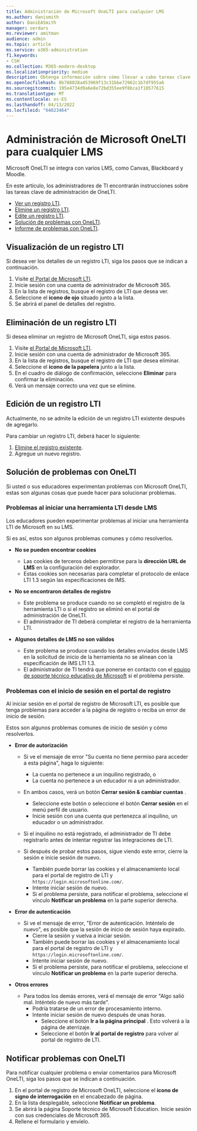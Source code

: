 ```yaml
---
title: Administración de Microsoft OneLTI para cualquier LMS
ms.author: danismith
author: DaniEASmith
manager: serdars
ms.reviewer: amitman
audience: admin
ms.topic: article
ms.service: o365-administration
f1.keywords:
- CSH
ms.collection: M365-modern-desktop
ms.localizationpriority: medium
description: Obtenga información sobre cómo llevar a cabo tareas clave de administración de Microsoft OneLTI, incluida la visualización, eliminación, edición y solución de problemas.
ms.openlocfilehash: 8b788028a453969f13c31bbe72962c1b7df955a6
ms.sourcegitcommit: 195e4734d9a6e8e72bd355ee9f8bca1f18577615
ms.translationtype: MT
ms.contentlocale: es-ES
ms.lasthandoff: 04/13/2022
ms.locfileid: "64823464"
---
```

# <a name="manage-microsoft-onelti-for-any-lms"></a>Administración de Microsoft OneLTI para cualquier LMS

Microsoft OneLTI se integra con varios LMS, como Canvas, Blackboard y Moodle.

En este artículo, los administradores de TI encontrarán instrucciones sobre las tareas clave de administración de OneLTI.

- [Ver un registro LTI](#view-an-lti-registration).
- [Elimine un registro LTI](#delete-an-lti-registration).
- [Edite un registro LTI](#edit-an-lti-registration).
- [Solución de problemas con OneLTI](#troubleshoot-issues-with-onelti).
- [Informe de problemas con OneLTI](#report-problems-with-onelti).

## <a name="view-an-lti-registration"></a>Visualización de un registro LTI

Si desea ver los detalles de un registro LTI, siga los pasos que se indican a continuación.

1. Visite [el Portal de Microsoft LTI](https://lti.microsoft.com/).
2. Inicie sesión con una cuenta de administrador de Microsoft 365.
3. En la lista de registros, busque el registro de LTI que desea ver.
4. Seleccione el **icono de ojo** situado junto a la lista.
5. Se abrirá el panel de detalles del registro.

## <a name="delete-an-lti-registration"></a>Eliminación de un registro LTI

Si desea eliminar un registro de Microsoft OneLTI, siga estos pasos.

1. Visite [el Portal de Microsoft LTI](https://lti.microsoft.com/).
2. Inicie sesión con una cuenta de administrador de Microsoft 365.
3. En la lista de registros, busque el registro de LTI que desea eliminar.
4. Seleccione el **icono de la papelera** junto a la lista.
5. En el cuadro de diálogo de confirmación, seleccione **Eliminar** para confirmar la eliminación.
6. Verá un mensaje correcto una vez que se elimine.

## <a name="edit-an-lti-registration"></a>Edición de un registro LTI

Actualmente, no se admite la edición de un registro LTI existente después de agregarlo.

Para cambiar un registro LTI, deberá hacer lo siguiente:

1. [Elimine el registro existente](#delete-an-lti-registration).
2. Agregue un nuevo registro.

## <a name="troubleshoot-issues-with-onelti"></a>Solución de problemas con OneLTI

Si usted o sus educadores experimentan problemas con Microsoft OneLTI, estas son algunas cosas que puede hacer para solucionar problemas.

### <a name="issues-while-launching-an-lti-tool-from-the-lms"></a>Problemas al iniciar una herramienta LTI desde LMS

Los educadores pueden experimentar problemas al iniciar una herramienta LTI de Microsoft en su LMS.

Si es así, estos son algunos problemas comunes y cómo resolverlos.

- **No se pueden encontrar cookies**
  - Las cookies de terceros deben permitirse para la **dirección URL de LMS** en la configuración del explorador.
  - Estas cookies son necesarias para completar el protocolo de enlace LTI 1.3 según las especificaciones de IMS.

- **No se encontraron detalles de registro**
  - Este problema se produce cuando no se completó el registro de la herramienta LTI o si el registro se eliminó en el portal de administración de OneLTI.
  - El administrador de TI deberá completar el registro de la herramienta LTI.

- **Algunos detalles de LMS no son válidos**
  - Este problema se produce cuando los detalles enviados desde LMS en la solicitud de inicio de la herramienta no se alinean con la especificación de IMS LTI 1.3.
  - El administrador de TI tendrá que ponerse en contacto con el [equipo de soporte técnico educativo de Microsoft](https://edusupport.microsoft.com/support?product_id=lti_apps&platform_id=web) si el problema persiste.

### <a name="issues-with-signing-in-to-the-registration-portal"></a>Problemas con el inicio de sesión en el portal de registro

Al iniciar sesión en el portal de registro de Microsoft LTI, es posible que tenga problemas para acceder a la página de registro o reciba un error de inicio de sesión.

Estos son algunos problemas comunes de inicio de sesión y cómo resolverlos.

- **Error de autorización**
  - Si ve el mensaje de error "Su cuenta no tiene permiso para acceder a esta página", haga lo siguiente:
    - La cuenta no pertenece a un inquilino registrado, o
    - La cuenta no pertenece a un educador ni a un administrador.

  - En ambos casos, verá un botón **Cerrar sesión & cambiar cuentas** .
    - Seleccione este botón o seleccione el botón **Cerrar sesión** en el menú perfil de usuario.
    - Inicie sesión con una cuenta que pertenezca al inquilino, un educador o un administrador.

  - Si el inquilino no está registrado, el administrador de TI debe registrarlo antes de intentar registrar las integraciones de LTI.

  - Si después de probar estos pasos, sigue viendo este error, cierre la sesión e inicie sesión de nuevo.
    - También puede borrar las cookies y el almacenamiento local para el portal de registro de LTI y `https://login.microsoftonline.com/`.
    - Intente iniciar sesión de nuevo.
    - Si el problema persiste, para notificar el problema, seleccione el vínculo **Notificar un problema** en la parte superior derecha.

- **Error de autenticación**
  - Si ve el mensaje de error, "Error de autenticación. Inténtelo de nuevo", es posible que la sesión de inicio de sesión haya expirado.
    - Cierre la sesión y vuelva a iniciar sesión.
    - También puede borrar las cookies y el almacenamiento local para el portal de registro de LTI y `https://login.microsoftonline.com/`.
    - Intente iniciar sesión de nuevo.
    - Si el problema persiste, para notificar el problema, seleccione el vínculo **Notificar un problema** en la parte superior derecha.

- **Otros errores**
  - Para todos los demás errores, verá el mensaje de error "Algo salió mal. Inténtelo de nuevo más tarde".
    - Podría tratarse de un error de procesamiento interno.
    - Intente iniciar sesión de nuevo después de unas horas.
      - Seleccione el botón **Ir a la página principal** . Esto volverá a la página de aterrizaje.
      - Seleccione el botón **Ir al portal de registro** para volver al portal de registro de LTI.

## <a name="report-problems-with-onelti"></a>Notificar problemas con OneLTI

Para notificar cualquier problema o enviar comentarios para Microsoft OneLTI, siga los pasos que se indican a continuación.

1. En el portal de registro de Microsoft OneLTI, seleccione el **icono de signo de interrogación** en el encabezado de página.
2. En la lista desplegable, seleccione **Notificar un problema**.
3. Se abrirá la página Soporte técnico de Microsoft Education. Inicie sesión con sus credenciales de Microsoft 365.
4. Rellene el formulario y envíelo.
